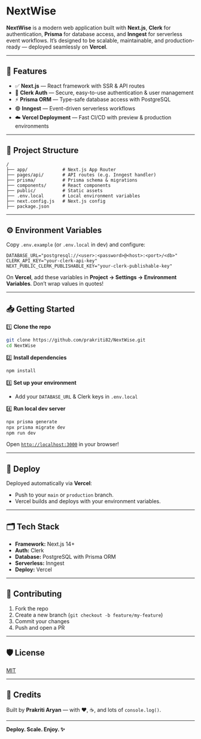 # NextWise

**NextWise** is a modern web application built with **Next.js**, **Clerk** for authentication, **Prisma** for database access, and **Inngest** for serverless event workflows.
It’s designed to be scalable, maintainable, and production-ready — deployed seamlessly on **Vercel**.

---

## 🚀 **Features**

* ✅ **Next.js** — React framework with SSR & API routes
* 🔑 **Clerk Auth** — Secure, easy-to-use authentication & user management
* ⚡ **Prisma ORM** — Type-safe database access with PostgreSQL
* 🟢 **Inngest** — Event-driven serverless workflows
* ☁️ **Vercel Deployment** — Fast CI/CD with preview & production environments

---

## 📂 **Project Structure**

```
/
├── app/             # Next.js App Router
├── pages/api/       # API routes (e.g. Inngest handler)
├── prisma/          # Prisma schema & migrations
├── components/      # React components
├── public/          # Static assets
├── .env.local       # Local environment variables
├── next.config.js   # Next.js config
├── package.json
```

---

## ⚙️ **Environment Variables**

Copy `.env.example` (or `.env.local` in dev) and configure:

```env
DATABASE_URL="postgresql://<user>:<password>@<host>:<port>/<db>"
CLERK_API_KEY="your-clerk-api-key"
NEXT_PUBLIC_CLERK_PUBLISHABLE_KEY="your-clerk-publishable-key"
```

On **Vercel**, add these variables in **Project → Settings → Environment Variables**.
Don’t wrap values in quotes!

---

## 📥 **Getting Started**

1️⃣ **Clone the repo**

```bash
git clone https://github.com/prakriti82/NextWise.git
cd NextWise
```

2️⃣ **Install dependencies**

```bash
npm install
```

3️⃣ **Set up your environment**

* Add your `DATABASE_URL` & Clerk keys in `.env.local`

4️⃣ **Run local dev server**

```bash
npx prisma generate
npx prisma migrate dev
npm run dev
```

Open [`http://localhost:3000`](http://localhost:3000) in your browser!

---

## 🚀 **Deploy**

Deployed automatically via **Vercel**:

* Push to your `main` or `production` branch.
* Vercel builds and deploys with your environment variables.

---

## 🗂️ **Tech Stack**

* **Framework:** Next.js 14+
* **Auth:** Clerk
* **Database:** PostgreSQL with Prisma ORM
* **Serverless:** Inngest
* **Deploy:** Vercel

---

## 📌 **Contributing**

1. Fork the repo
2. Create a new branch (`git checkout -b feature/my-feature`)
3. Commit your changes
4. Push and open a PR

---

## 🛡️ **License**

[MIT](LICENSE)

---

## 📣 **Credits**

Built by **Prakriti Aryan** — with ❤️, ☕, and lots of `console.log()`.

---

**Deploy. Scale. Enjoy. ✨**
